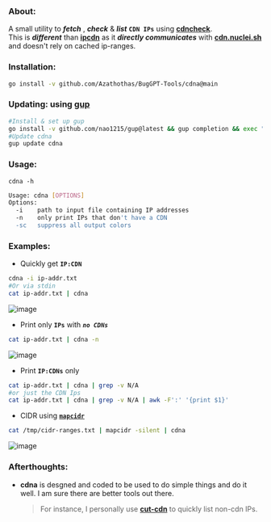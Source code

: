 ### About:
A small utility to ***fetch*** , ***check*** & ***list*** **`CDN IPs`** using [**cdncheck**](https://github.com/projectdiscovery/cdncheck).                                                           
This is ***different*** than [**ipcdn**](https://github.com/six2dez/ipcdn) as it ***directly communicates*** with [**cdn.nuclei.sh**](https://cdn.nuclei.sh/) and doesn't rely on cached ip-ranges. 

### **Installation**:
```bash 
go install -v github.com/Azathothas/BugGPT-Tools/cdna@main
``` 
### **Updating**: using [gup](https://github.com/nao1215/gup)
```bash
#Install & set up gup
go install -v github.com/nao1215/gup@latest && gup completion && exec "$SHELL"
#Update cdna
gup update cdna
```
### Usage:
`cdna -h`
```bash 
Usage: cdna [OPTIONS]
Options:
  -i    path to input file containing IP addresses
  -n    only print IPs that don't have a CDN
  -sc   suppress all output colors
```

### Examples: 
 - Quickly get **`IP:CDN`**
```bash
cdna -i ip-addr.txt 	
#Or via stdin
cat ip-addr.txt | cdna
```
![image](https://user-images.githubusercontent.com/58171889/232415653-a076a836-bce6-47e9-bf8c-b6166f647af8.png)
 - Print only **`IPs`** with ***`no CDNs`***
```bash 
cat ip-addr.txt | cdna -n
```
![image](https://user-images.githubusercontent.com/58171889/232415863-249ce264-c0d5-4839-a034-eaf7252cfb9f.png)
 - Print **`IP:CDNs`** only
```bash
cat ip-addr.txt | cdna | grep -v N/A
#or just the CDN Ips
cat ip-addr.txt | cdna | grep -v N/A | awk -F':' '{print $1}'
```
 - CIDR using [**`mapcidr`**](https://github.com/projectdiscovery/mapcidr)
 ```bash
cat /tmp/cidr-ranges.txt | mapcidr -silent | cdna 
 ```
 ![image](https://user-images.githubusercontent.com/58171889/232421086-1058837c-a084-473b-bada-a39e7782973e.png)

### Afterthoughts:
 - **cdna** is desgned and coded to be used to do simple things and do it well. I am sure there are better tools out there. 
    > For instance, I personally use [**cut-cdn**](https://github.com/ImAyrix/cut-cdn) to quickly list non-cdn IPs.

